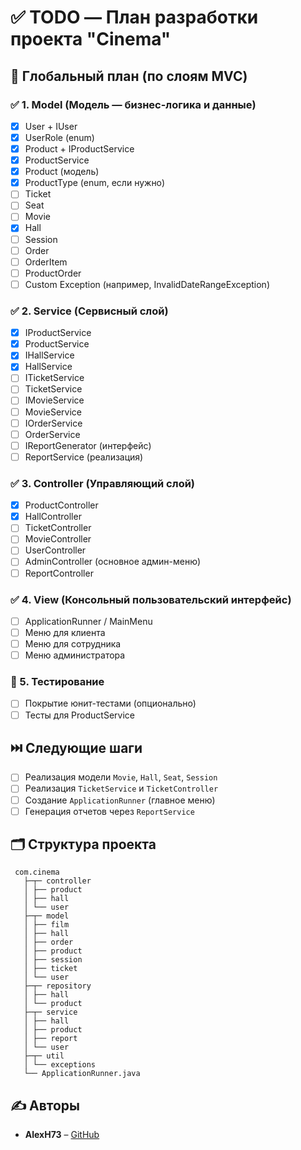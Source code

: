 # ✅ TODO — План разработки проекта "Cinema"

## 📌 Глобальный план (по слоям MVC)

### ✅ 1. Model (Модель — бизнес-логика и данные)
- [x] User + IUser
- [x] UserRole (enum)
- [x] Product + IProductService
- [x] ProductService
- [x] Product (модель)
- [x] ProductType (enum, если нужно)
- [ ] Ticket
- [ ] Seat
- [ ] Movie
- [x] Hall
- [ ] Session
- [ ] Order
- [ ] OrderItem
- [ ] ProductOrder
- [ ] Custom Exception (например, InvalidDateRangeException)

### ✅ 2. Service (Сервисный слой)
- [x] IProductService
- [x] ProductService
- [x] IHallService
- [x] HallService
- [ ] ITicketService
- [ ] TicketService
- [ ] IMovieService
- [ ] MovieService
- [ ] IOrderService
- [ ] OrderService
- [ ] IReportGenerator (интерфейс)
- [ ] ReportService (реализация)

### ✅ 3. Controller (Управляющий слой)
- [x] ProductController
- [x] HallController
- [ ] TicketController
- [ ] MovieController
- [ ] UserController
- [ ] AdminController (основное админ-меню)
- [ ] ReportController

### ✅ 4. View (Консольный пользовательский интерфейс)
- [ ] ApplicationRunner / MainMenu
- [ ] Меню для клиента
- [ ] Меню для сотрудника
- [ ] Меню администратора

### 🧪 5. Тестирование
- [ ] Покрытие юнит-тестами (опционально)
- [ ] Тесты для ProductService

## ⏭️ Следующие шаги
- [ ] Реализация модели `Movie`, `Hall`, `Seat`, `Session`
- [ ] Реализация `TicketService` и `TicketController`
- [ ] Создание `ApplicationRunner` (главное меню)
- [ ] Генерация отчетов через `ReportService`

## 🗂️ Структура проекта

```
 com.cinema
   ├─┬─ controller 
   │ ├── product 
   │ ├── hall
   │ └── user 
   ├─┬─ model 
   │ ├── film 
   │ ├── hall 
   │ ├── order 
   │ ├── product 
   │ ├── session 
   │ ├── ticket 
   │ └── user 
   ├─┬─ repository 
   │ ├── hall
   │ └── product
   ├─┬─ service 
   │ ├── hall 
   │ ├── product 
   │ ├── report 
   │ └── user 
   ├─┬─ util 
   │ └── exceptions 
   └── ApplicationRunner.java
```

## ✍️ Авторы
- **AlexH73** – [GitHub](https://github.com/AlexH73/cohortCinema)